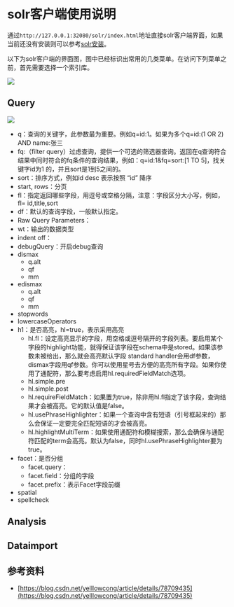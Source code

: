 # solr客户端使用说明

通过`http://127.0.0.1:32080/solr/index.html`地址直接solr客户端界面，如果当前还没有安装则可以参考[solr安装](./solr安装.md)。

以下为solr客户端的界面图，图中已经标识出常用的几类菜单。在访问下列菜单之前，首先需要选择一个索引库。

![](https://i.imgur.com/nuYiZXQ.png)

## Query

![](https://i.imgur.com/byCLsWC.png)

- q：查询的关键字，此参数最为重要。例如q=id:1。如果为多个q=id:(1 OR 2) AND name:张三
- fq:（filter query）过虑查询，提供一个可选的筛选器查询。返回在q查询符合结果中同时符合的fq条件的查询结果，例如：q=id:1&fq=sort:[1 TO 5]，找关键字id为1 的，并且sort是1到5之间的。
- sort：排序方式，例如id desc 表示按照 “id” 降序
- start, rows：分页
- fl：指定返回哪些字段，用逗号或空格分隔，注意：字段区分大小写，例如，fl= id,title,sort
- df：默认的查询字段，一般默认指定。
- Raw Query Parameters：
- wt：输出的数据类型
- indent off：
- debugQuery：开启debug查询
- dismax
	- q.alt
	- qf
	- mm
- edismax
	- q.alt
	- qf
	- mm
- stopwords
- lowercaseOperators
- h1：是否高亮，hl=true，表示采用高亮
	- hl.fl：设定高亮显示的字段，用空格或逗号隔开的字段列表。要启用某个字段的highlight功能，就得保证该字段在schema中是stored。如果该参数未被给出，那么就会高亮默认字段 standard handler会用df参数，dismax字段用qf参数。你可以使用星号去方便的高亮所有字段。如果你使用了通配符，那么要考虑启用hl.requiredFieldMatch选项。
	- hl.simple.pre
	- hl.simple.post
	- hl.requireFieldMatch：如果置为true，除非用hl.fl指定了该字段，查询结果才会被高亮。它的默认值是false。
	- hl.usePhraseHighlighter：如果一个查询中含有短语（引号框起来的）那么会保证一定要完全匹配短语的才会被高亮。
	- hl.highlightMultiTerm：如果使用通配符和模糊搜索，那么会确保与通配符匹配的term会高亮。默认为false，同时hl.usePhraseHighlighter要为true。
- facet：是否分组
	- facet.query：
	- facet.field：分组的字段
	- facet.prefix：表示Facet字段前缀
- spatial
- spellcheck

## Analysis

## Dataimport

## 参考资料

- [https://blog.csdn.net/yelllowcong/article/details/78709435](https://blog.csdn.net/yelllowcong/article/details/78709435)